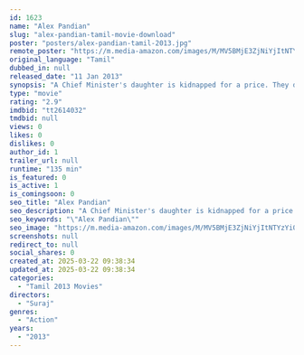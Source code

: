 ```yaml
---
id: 1623
name: "Alex Pandian"
slug: "alex-pandian-tamil-movie-download"
poster: "posters/alex-pandian-tamil-2013.jpg"
remote_poster: "https://m.media-amazon.com/images/M/MV5BMjE3ZjNiYjItNTYzYi00MTEzLWI1ZDgtMmMwZWVlYWIxNTAyXkEyXkFqcGc@._V1_SX300.jpg"
original_language: "Tamil"
dubbed_in: null
released_date: "11 Jan 2013"
synopsis: "A Chief Minister's daughter is kidnapped for a price. They do not need money , but their demand is worse."
type: "movie"
rating: "2.9"
imdbid: "tt2614032"
tmdbid: null
views: 0
likes: 0
dislikes: 0
author_id: 1
trailer_url: null
runtime: "135 min"
is_featured: 0
is_active: 1
is_comingsoon: 0
seo_title: "Alex Pandian"
seo_description: "A Chief Minister's daughter is kidnapped for a price. They do not need money , but their demand is worse."
seo_keywords: "\"Alex Pandian\""
seo_image: "https://m.media-amazon.com/images/M/MV5BMjE3ZjNiYjItNTYzYi00MTEzLWI1ZDgtMmMwZWVlYWIxNTAyXkEyXkFqcGc@._V1_SX300.jpg"
screenshots: null
redirect_to: null
social_shares: 0
created_at: 2025-03-22 09:38:34
updated_at: 2025-03-22 09:38:34
categories:
  - "Tamil 2013 Movies"
directors:
  - "Suraj"
genres:
  - "Action"
years:
  - "2013"
---
```

